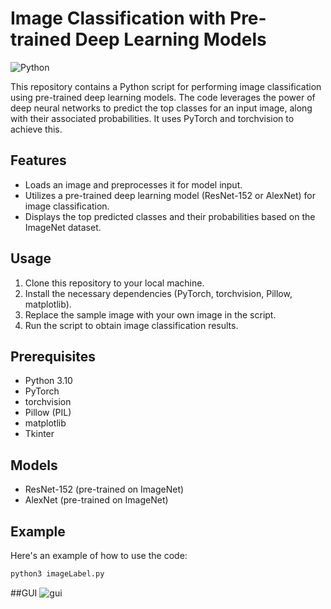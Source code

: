# Image Classification with Pre-trained Deep Learning Models

![Python](https://img.shields.io/badge/Python-3.10-blue.svg)

This repository contains a Python script for performing image classification using pre-trained deep learning models. The code leverages the power of deep neural networks to predict the top classes for an input image, along with their associated probabilities. It uses PyTorch and torchvision to achieve this.

## Features

- Loads an image and preprocesses it for model input.
- Utilizes a pre-trained deep learning model (ResNet-152 or AlexNet) for image classification.
- Displays the top predicted classes and their probabilities based on the ImageNet dataset.

## Usage

1. Clone this repository to your local machine.
2. Install the necessary dependencies (PyTorch, torchvision, Pillow, matplotlib).
3. Replace the sample image with your own image in the script.
4. Run the script to obtain image classification results.

## Prerequisites

- Python 3.10
- PyTorch
- torchvision
- Pillow (PIL)
- matplotlib
- Tkinter

## Models

- ResNet-152 (pre-trained on ImageNet)
- AlexNet (pre-trained on ImageNet)

## Example

Here's an example of how to use the code:

```bash
python3 imageLabel.py
```

##GUI
![gui](https://github.com/mr-fool/ImageIdentifier/assets/6241984/0f78da84-858e-4643-b310-15eaad9175a7)



